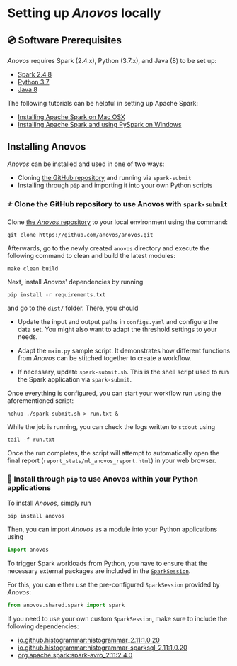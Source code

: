 # Setting up _Anovos_ locally

## 💿 Software Prerequisites

_Anovos_ requires Spark (2.4.x), Python (3.7.x), and Java (8) to be set up:

- [Spark 2.4.8](https://spark.apache.org/docs/2.4.8/ )
- [Python 3.7](https://www.python.org/downloads/release/python-378/)
- [Java 8](https://www.oracle.com/java/technologies/downloads/#java8 )

The following tutorials can be helpful in setting up Apache Spark:

- [Installing Apache Spark on Mac OSX](https://kevinvecmanis.io/python/pyspark/install/2019/05/31/Installing-Apache-Spark.html)
- [Installing Apache Spark and using PySpark on Windows](https://towardsdatascience.com/installing-apache-pyspark-on-windows-10-f5f0c506bea1)

## Installing Anovos

_Anovos_ can be installed and used in one of two ways:

- Cloning [the GitHub repository](https://github.com/anovos/anovos) and running via `spark-submit`
- Installing through `pip` and importing it into your own Python scripts

### ⭐ Clone the GitHub repository to use Anovos with `spark-submit`

Clone [the _Anovos_ repository](https://github.com/anovos/anovos) to your local environment using the command:
```shell
git clone https://github.com/anovos/anovos.git
```

Afterwards, go to the newly created `anovos` directory and execute the following command to clean and build
the latest modules:
```shell
make clean build
```

Next, install _Anovos_' dependencies by running
```shell
pip install -r requirements.txt
```

and go to the `dist/` folder. There, you should

- Update the input and output paths in `configs.yaml` and configure the data set.
  You might also want to adapt the threshold settings to your needs.

- Adapt the `main.py` sample script. It demonstrates how different functions from _Anovos_ can be stitched
  together to create a workflow.

- If necessary, update `spark-submit.sh`. This is the shell script used to run the Spark application via `spark-submit`.

Once everything is configured, you can start your workflow run using the aforementioned script:
```shell
nohup ./spark-submit.sh > run.txt &
```

While the job is running, you can check the logs written to `stdout` using
```shell
tail -f run.txt
```

Once the run completes, the script will attempt to automatically open the final report
(`report_stats/ml_anovos_report.html`) in your web browser.

### 🐍 Install through `pip` to use Anovos within your Python applications

To install _Anovos_, simply run
```shell
pip install anovos
```

Then, you can import _Anovos_ as a module into your Python applications using
```python
import anovos
```

To trigger Spark workloads from Python, you have to ensure that the necessary external packages
are included in the [`SparkSession`](https://spark.apache.org/docs/latest/api/python/reference/api/pyspark.sql.SparkSession.html).

For this, you can either use the pre-configured `SparkSession` provided by _Anovos_:

```python
from anovos.shared.spark import spark
```

If you need to use your own custom `SparkSession`, make sure to include the following dependencies:

- [io.github.histogrammar:histogrammar_2.11:1.0.20](https://repo1.maven.org/maven2/io/github/histogrammar/histogrammar_2.11/1.0.20/)
- [io.github.histogrammar:histogrammar-sparksql_2.11:1.0.20](https://repo1.maven.org/maven2/io/github/histogrammar/histogrammar-sparksql_2.11/1.0.20/)
- [org.apache.spark:spark-avro_2.11:2.4.0](https://mvnrepository.com/artifact/org.apache.spark/spark-avro_2.11/2.4.0)
